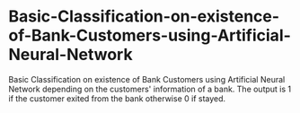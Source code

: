 # Basic-Classification-on-existence-of-Bank-Customers-using-Artificial-Neural-Network
Basic Classification on existence of Bank Customers using Artificial Neural Network depending on the customers' information of a bank. The output is 1 if the customer exited from the bank otherwise 0 if stayed.
